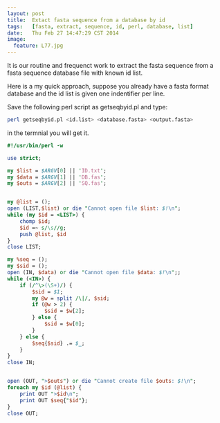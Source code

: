 ```yaml
---
layout:	post
title:	Extact fasta sequence from a database by id
tags:	[fasta, extract, sequence, id, perl, database, list]
date:   Thu Feb 27 14:47:29 CST 2014
image:
  feature: L77.jpg
---
```


It is our routine and frequenct work to extract the fasta sequence from a fasta sequence database file with known id list.

Here is a my quick approach, suppose you already have a fasta format database and the id list is given one indentifier per line.

Save the following perl script as getseqbyid.pl and type:

``` bash
perl getseqbyid.pl <id.list> <database.fasta> <output.fasta>
```

in the termnial you will get it.

``` perl
#!/usr/bin/perl -w

use strict;

my $list = $ARGV[0] || 'ID.txt';
my $data = $ARGV[1] || 'DB.fas';
my $outs = $ARGV[2] || 'SQ.fas';


my @list = ();
open (LIST,$list) or die "Cannot open file $list: $!\n";
while (my $id = <LIST>) {
	chomp $id;
	$id =~ s/\s//g;
 	push @list, $id
}
close LIST;

my %seq = ();
my $sid = ();
open (IN, $data) or die "Cannot open file $data: $!\n";;
while (<IN>) {
	if (/^\>(\S+)/) {
		$sid = $1;
		my @w = split /\|/, $sid;
		if (@w > 2) {
			$sid = $w[2];	
		} else {
			$sid = $w[0];
		}
	} else {
		$seq{$sid} .= $_;
	}
}
close IN;


open (OUT, ">$outs") or die "Cannot create file $outs: $!\n";
foreach my $id (@list) {
	print OUT ">$id\n";
	print OUT $seq{"$id"};
}
close OUT;
```


